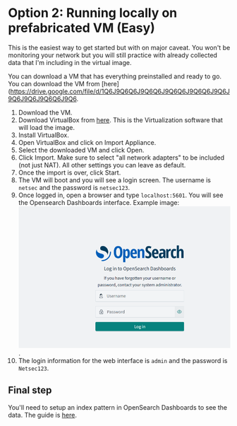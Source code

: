 # Option 2: Running locally on prefabricated VM (Easy)
This is the easiest way to get started but with on major caveat. You won't be monitoring your network but you will still practice with already collected data that I'm including in the virtual image.

You can download a VM that has everything preinstalled and ready to go. You can download the VM from [here](https://drive.google.com/file/d/1Q6J9Q6Q6J9Q6Q6J9Q6Q6J9Q6Q6J9Q6J9Q6J9Q6J9Q6Q6J9Q6.

1. Download the VM.
2. Download VirtualBox from [here](https://www.virtualbox.org/wiki/Downloads). This is the Virtualization software that will load the image.
3. Install VirtualBox.
4. Open VirtualBox and click on Import Appliance.
5. Select the downloaded VM and click Open.
6. Click Import. Make sure to select "all network adapters" to be included (not just NAT). All other settings you can leave as default.
7. Once the import is over, click Start.
8. The VM will boot and you will see a login screen. The username is `netsec` and the password is `netsec123`.
9. Once logged in, open a browser and type `localhost:5601`. You will see the Opensearch Dashboards interface. Example image:
[![Dashboards](img/dashboards.png)](img/dashboards.png).
10. The login information for the web interface is `admin` and the password is `Netsec123`.

## Final step
You'll need to setup an index pattern in OpenSearch Dashboards to see the data. The guide is [here](setting-up-index-pattern.md).